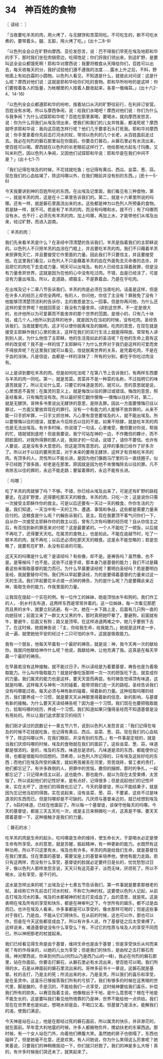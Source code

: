 # 34　神百姓的食物



〖 读经： 〗

「当夜要吃羊羔的肉，用火烤了，与无酵饼和苦菜同吃。不可吃生的，断不可吃水煮的，要带着头，腿、五脏，用火烤了吃。」(出十二8-9)

「以色列全会众在旷野向摩西、亚伦发怨言，说：巴不得我们早死在埃及地耶和华的手下，那时我们坐在肉锅旁边，吃得饱足；你们将我们领出来，到这旷野，是要叫这全会众都饿死啊！耶和华对摩西说：我要将粮食从天降给你们，百姓可以出去，每天收每天的分，我好试验他们遵不遵我的法度……露水上升之后，不料，野地面上有如白霜的小圆物。以色列人看见，不知道是什么，就彼此对问说：这是什么呢？摩西对他们说：这就是耶和华给你们吃的食物。耶和华所吩咐的是这样：你们要按着各人的饭量，为帐棚里的人按着人数收起来，各拿一俄梅耳。」(出十六2-4、14-16)

「以色列全会众都遵耶和华的吩咐，按着站口从汛的旷野往前行，在利非订安营。百姓没有水喝，所以与摩西争闹，说：给我们水喝吧！摩西对他们说：你们为什么与我争闹？为什么试探耶和华呢？百姓在那里甚喝，要喝水，就向摩西发怒言，说：你为什么将我们从埃及领出来，使我们和我们的儿女并牲畜，都渴死呢？摩西就呼求耶和华说：我向这百姓怎样行呢？他们几乎要拿石头打死我。耶和华对摩西说：你手里拿着你先前击打河水的杖，带领以色列的几个长老，从百姓面前走过去。我必在何烈的磐石那里站在你面前。你要击打磐石，从磐石里必有水流出来，使百姓可以喝。摩西就在以色列的长老眼前这样行了。他给那地方起名寸玛撒，又叫米利巴，因以色列人争闹，又因他们试探耶和华说：耶和华是在我们中间不是？」(出十七1-7)

「我们记得在埃及的时候，不花钱就吃鱼；也记得有黄瓜、西瓜、韭菜、葱、蒜。现在我们的心血枯竭了，除这吗哪以外，在我们眼前并没有别的东西。」(民十一5-6)

今天我要讲到神的百姓所吃的东西。在出埃及记里面，我们看见有三种食物，第一，就是羊羔的肉，这是在十二章里告诉我们的。第二，就是十六章里所说的吗哪。还有一样，就是磐石里面流出来的水。这些都是神为以色列人所预备的食物。若是缺一样，就不可。若是有了羊羔的肉，而没有吗哪和水，就不行；有了吗哪而没有水，也不行；必须先有羊羔的肉，加上吗哪，再加上水，才能带他们从埃及出来，经过旷野，而进入迦南。



〖 羊羔的肉 〗

我们先来看羊羔是什么？在圣经中顶清楚的告诉我们，羊羔是指着我们的主耶稣说的。以色列人不只把羊羔的血涂在门框上，并且要吃羊羔的肉。我们不只藉着羊羔来担罪免灭亡，并且要接受它作里面的力量。因此我们不只要信主，并且要接受他。在这里我们看见，以色列人不只是藉着羊羔的血在外面免去灭命者的击杀，并且把它的肉吃下去变成力量，明天可以出埃及。有的人已经信主得着赦罪，但是没有力量舍弃世界，这就是因为在他的心中没有吃过肉。不错，血是已经涂了，可是没有力量出埃及。所以，走道路，顺服主，不是靠着血，乃是在乎吃肉。

在出埃及记十二章八节告诉我们，羊羔的肉是必须在当夜吃的。话虽是这样，但是在许多人的经历上却完全两样。有的人，你问他，你信了主没有？罪赦免了没有？他能够顶清楚顶流利的告诉你，主的救恩是怎么一回事。但是你再问他，为什么还这样的爱世界呢？他就回答说：我没有力量舍弃。(讲到这世界，不一定是很大的，也许他所以为可爱慕而不能舍弃的那个世界的范围，是很小的，只有几十块钱，或几个人。)他所以到这样的地步，就是因为在当初的时候，没有吃肉。圣经告诉我们，当夜就要吃肉，这才可以使你脱离埃及的捆绑。吃肉的意思，在现在就是接受主耶稣作我们心里的救主，这样在我们的实行生活上就能得释放。常常有人讲到别人说，为什么他信了主耶稣，他的生活竟如此的圣洁呢？在他的生命上竟有这样的改变呢？我不是一样的信了主耶稣吗？为什么世界对于我仍是这样的可爱而舍不得放弃呢？在这里我们就可以看见，信徒脱离世界的关系，是凭着吃肉，不是在乎血的涂抹。凡是信徒，血都是一样的涂抹了：所有的分别，都在乎你吃过肉没有。

以上是讲到要吃羊羔的肉。但是如何吃法呢？在第八节上告诉我们，有两样东西要与羊羔的肉一同吃。第一，就是苦菜。苦菜并不是一种菜的名称，不过指明它的味道苦就是了。所以无论什么菜，只要它的味道是苦的，就可以。苦的意思就是说，心里恨恶不喜悦；在属灵的意义上，就是悔改以往的罪过或错误。悔改的意思，照圣经看来，只有悔而没有改。所以最好把它翻作懊悔──懊悔以往的不对。第二，就是无酵饼。哥林多书里说出无酵饼的意思，是除去罪。因此一方面要懊悔已往以罪过，一方面又要放弃现在的罪行。没有一个有能力的人能够不放弃罪的。从来不能一只手抓牢罪，一只手又抓住神。凡心里有意思要埃及的人，就不能出埃及。所以要懊悔以往的错误，就要从今后除去以往的不是。如果不除酵，就是吃羊羔的肉也是无法出埃及。有许多时候，你说错了一句话，心里难受，撒但要对你说，帮我的忙，错就错到底吧！但是我要说，我宁可站在神的一边，不作撒但的夥计，而不顾脸面的，对我所得罪的那人说，我刚才的一句话，说错了，请你不要信。也许有人要说，这是没有多大意思的。但这是顶有意思的。这样的事我已经作了好多次了。所以对于以往的要用苦菜，对于未来的要用无酵饼，这样才有资格吃羊羔的肉。有顶多的人，灵性所以不能长进，是因为他们像跑马厅里的马一直绕圈子。似乎已经跑了很多路，却老是在那里。原因就是因为他不肯懊悔除去以往的罪。凡不肯除去以往的罪的，永远不能走路；要留着罪的，永远不能有长进。



〖 吗哪 〗

吃了羊羔的肉就够了吗？不够。不错，你已经从埃及出来了，可是还有旷野的路程要走。在这旷野里，还得要吃那天天的粮食。羊羔的肉，只吃一次；这是说你只需一次接受主耶稣作你的救主。可是以后还要有一天过一天的粮食，作你生活的力量。我们知道，一天当中有一天的工作、遭遇、事情和争战，这些都是需要力量来应付的。这粮食是什么呃？约翰告诉我们，是主。现在我要顶不客气问你们一下，自从你一次接受主耶稣作你的救主以后，曾有几次有吗哪的经历呢？自从你信主之后，有否找到新的罪恶来对付呢？这是最要紧的。一个人不能吃了一顿饭，以后就不再吃了，还得要天天吃。在属灵的食物上，也是如此。不能在逾越节时，吃了一顿羊羔的肉，就不再吃；以后还必须吃那天天的粮食。这是永不能忽略的；若是忽略了，就要死在旷野，永没有前进的可能。

这天天的吗哪是什么呢？是读经吗？有些像，却不是。是祷告吗？虽然像，也不是。是等候吗？也不是。这些不过是手续，那本身乃是基督的能力；我们不过是藉着这些来吸取基督的能力而已。为什么早晨要读经呢？要明白圣经吗？若是要明白圣经，我就要替你可怜。我们所以早起要读经，为的是要得着基督的力量来过这一天的生活。我们早起要花半点或一点钟的祷告，为的是什么呢？乃是要藉此亲近神，吸取生命的能力，作我里面的力量。

让我现在提起一个实在的例。有一位作工的姊妹，她是顶怕水牛和狗的。我们作工的人，-到乡村去布道，这两样东西是常常并着的。这一位姊妹，每一次看见那肥而且黑的水牛，就要立刻逃避。有一次，她在一乡下路上走，后面有几只狗一直的向她狂吠；前面又来了一群又大又黑的牛。那时真把她吓晕了，要避狗，前面就有牛，要避牛，后面又有狗；路又是顶窄。在这样进退两难之中，她几乎要倒下去了。在这时候，她就祷告说：「主，你给我生命，给我能力。」她就是这样走一步，说一遍，就使她他平安的经过十二只可怕的水牛。这就是吸取能力。

我有一个朋友，他每天早晨有一个最好的祷告，就是说：神，我今天再一次的献给你。我就问他献给神作什么呢？他说，我献给神，让他充满了我。这真是在每天早晨一个最好的祷告。

在早晨若没有这种接触，就不能过日子。所以读经是为着要基督，祷告也是为着吸取能力。什么叫作吸取能力？就是好像吃饭那样一次一次的把饭吃下去，就变成你的力量。我们属灵的能力也是这样，要天天尝而再尝。有时祷告觉得顶有味道，这就是吗哪。这样每天与神有一次的碰着，能带领我们走一天的路程。圣经告诉我们没有吗哪能过夜。每天必须与神有新的碰着，得着新的力量。这种拾取吗哪的经历，我们要养成一个习惯，就是要天天从神那里得着新的信息、新的影响，与基督有新的接触。为什么要天天读经祷告呢？因为是一个习惯。我们现在也要把吸取能力，拾取吗哪的经历，养成一个习惯。我们知道如果只懂得圣经而不知道基督是没有用处的。所以让我们追求那宝贝的经历！

我们刚才读过的民数记十一章五节六节，说到以色列人发怨言说：「我们记得在埃及的时候不花钱就吃鱼，也记得有黄瓜、西瓜、韭菜、葱、蒜。现在我们的心血枯干了，除这吗哪以外，在我们眼前，并没有别的东西。」有一件事是定规的，就是当我们厌烦吗哪的时候，埃及的食物就在我们的面前了。这些韭菜、葱、蒜，味道都是很浓的。是的，埃及的东西，味道总是浓的。凡味道是浓的东西，都能使你记得，也都是很能叫你回想的。顶希奇，以色列人所记得的，只有埃及这些好吃的东西；而他们在埃及所受的痛苦，就如男孩被丢在河里，劳苦烧砖，督工者的责打，他们都忘记了。有许多跌倒的人，把罪中的苦恼，撒但的捆绑，那时的争扎，一起都忘记了；只记得未信主以前，这也能作，那也能作，就以为现在太受束缚，太苦恼了。所以说起他们的记性好来，是有点好，记得很多；但是说起他们的记性坏来，实在太坏了，连他们的得救也忘记了。今天的基督徒，所以不能结果子，就是因为忘记他当初的得救。实在说起来，没有韭菜、葱、蒜，不要紧，这些不过是味道浓的东西而已。但是玛哪却是不可缺的。凡厌烦与基督亲近的，就已经想到埃及了，蒜的味道，已经在他面前了。所以每一个基督徒，该保守他每天的吗哪。今天的基督徒，都是三天五天吃一次，或是主日来稍微吃一点，这真是不够。要天天摸着基督一下，这种接触才是我们的力量。



〖 磐石的水 〗

吃羊羔的肉是生命的起头，吃吗哪是生命的维持，使生命长大，于是喝水必定是使生命有所享受。水的意思，就是苏醒，振起精神，有一种更新的能力。水既然有这种功用，所以不只这里有水，埃及也有许多。羊羔的肉是给我们生命，就是基督住在我们里面。住在里面的基督，需要宝座上的基督来培养他，使他有能力走路。若只有这两样，而没有什么享受，基督徒的脸就必定要终日是长的，忧忧愁愁过日子，像以色列人那样发怨言说，天天只有这芫荽子，淡而无味，厌烦死了。所以不喝水，没有享受，是不行的。

这水是怎样出来的呢？出埃及记十七章五节告诉我们，第一件事就是要拿那根老的杖。圣经称它作先前击打河水的杖，不称它为神的杖。这要使以色列人记起，从前击打埃及河水的事。埃及的水都被神的杖击打变成血了。血的意思，就是死。这是表明在埃及所有的享受和快乐，都是在神审判之下。今世所有的娱乐，都不过是血而已。也许在埃及人看来，许多事都是可以享受的，像水那样可喝的；但是这些事对于我们，乃是血，不能从它们得快乐。在从前的时候，这也可以作，那也可以作，但是在今天这些都变成血了。所以有许多人说，作了基督徒之后太受束缚了。这样说来，难道基督徒没有什么享受么？有，不过它的性质与埃及人的享受不同而已。所以神把那老的杖提起来。

我们已经看见得生命是由于基督，维持生命也是由于基督；但是享受快乐从何而来呢？有的作母亲的，以她的儿女为享受；但是我们的快乐，是由杖之击打磐石而得。神对摩西说，你来到何烈山(何烈山乃是西乃山的一峰)，我必在何烈的磐石那里，站在你面前。你要击打磐石，从磐石里必有水流出来，使百姓可以喝。我们所得的水，石是从神面前的磐石里流出来的。哥林多前书十一章说，这磐石就是基督。杖的击打，乃是主的死；所流出来的水，乃是圣灵。所以我们的喜乐和享受，是在圣灵中。这喜乐已够报答我们所有的亏损了。我们有够多的时候在这黑暗的世代里，脚是酸的，手是沉的，不能给我们一点享受，这时候神要给我们喜乐，补偿我们所有的损失。以赛亚指着主说，他像根出于干地，是什么意思呢？根在干地是不能生长的，这是要叫我们看见他所倚靠的乃是神，世界不能给他一点供给。我们现在在世界里也是如此，想喝水却是血，不喝口又渴。但基督乃是活水，能解我们的渴，使我们满足。

今天神是站在山上，他是在那经过死的磐石面前，所以属灵的快乐，并非渺茫的，就在面前。早年意大利地震的时候，许多人都搬物负件，携幼扶老的东窜西逃。那时候，有一个女人站在门外，向着他们捧腹大笑。虽然她的房子也倒塌了，东西也碰碎了，但是她毫不在意，还是欢笑。有人问她说，你为什么笑得这么厉害呢？她笑着说，只要我们的神稍微摇动一下，你们就只好跑了。我们的神是多么大呀！真的，有许多时候我们哭还未了，就笑起来了。

